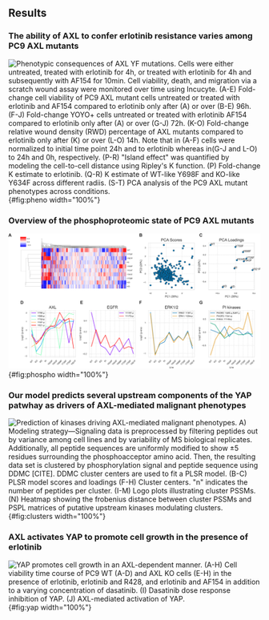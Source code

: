 ## Results

### The ability of AXL to confer erlotinib resistance varies among PC9 AXL mutants

![**Phenotypic consequences of AXL YF mutations.** Cells were either untreated, treated with erlotinib for 4h, or treated with erlotinib for 4h and subsequently with AF154 for 10min. Cell viability, death, and migration via a scratch wound assay were monitored over time using Incucyte. (A-E) Fold-change cell viability of PC9 AXL mutant cells untreated or treated with erlotinib and AF154 compared to erlotinib only after (A) or over (B-E) 96h. (F-J) Fold-change YOYO+ cells untreated or treated with erlotinib AF154 compared to erlotinib only after (A) or over (G-J) 72h. (K-O) Fold-change relative wound density (RWD) percentage of AXL mutants compared to erlotinib only after (K) or over (L-O) 14h. Note that in (A-F) cells were normalized to initial time point 24h and to erlotinib whereas in(G-J and L-O) to 24h and 0h, respectively. (P-R) "Island effect" was quantified by modeling the cell-to-cell distance using Ripley's K function. (P) Fold-change K estimate to erlotinib. (Q-R) K estimate of WT-like Y698F and KO-like Y634F across different radiis. (S-T) PCA analysis of the PC9 AXL mutant phenotypes across conditions. ](figure1.svg "Figure 1"){#fig:pheno width="100%"}

### Overview of the phosphoproteomic state of PC9 AXL mutants 

![**Signaling characterization of PC9 AXL mutants.** (A-B) Hierarchical clustering and PCA analysis (B) of phosphoproteomic status of AXL mutants treated with erlotinib for 4h and subsequently with AF154 for 10min. (C-E) Phosphorylation behavior of AXL, EGFR, and ERK1/2 phosphosites across cell lines. (F-G) KSEA analysis (F) and volcano plot (G) comparing signaling of PC9 WT with PC9 AXL KO. ](figure2.svg "Figure 2"){#fig:phospho width="100%"}

### Our model predicts several upstream components of the YAP patwhay as drivers of AXL-mediated malignant phenotypes

![**Prediction of kinases driving AXL-mediated malignant phenotypes.** A) Modeling strategy—Signaling data is preprocessed by filtering peptides out by variance among cell lines and by variability of MS biological replicates. Additionally, all peptide sequences are uniformly modified to show ±5 residues surrounding the phosphoacceptor amino acid. Then, the resulting data set is clustered by phosphorylation signal and peptide sequence using DDMC [CITE]. DDMC cluster centers are used to fit a PLSR model. (B-C) PLSR model scores and loadings (F-H) Cluster centers. "n" indicates the number of peptides per cluster. (I-M) Logo plots illustrating cluster PSSMs. (N) Heatmap showing the frobenius distance between cluster PSSMs and PSPL matrices of putative upstream kinases modulating clusters. ](figure3.svg "Figure 3"){#fig:clusters width="100%"}


### AXL activates YAP to promote cell growth in the presence of erlotinib

![**YAP promotes cell growth in an AXL-dependent manner.** (A-H) Cell viability time course of PC9 WT (A-D) and AXL KO cells (E-H) in the presence of erlotinib, erlotinib and R428, and erlotinib and AF154 in addition to a varying concentration of dasatinib. (I) Dasatinib dose response inhibition of YAP. (J) AXL-mediated activation of YAP. ](figure4.svg "Figure 4"){#fig:yap width="100%"}